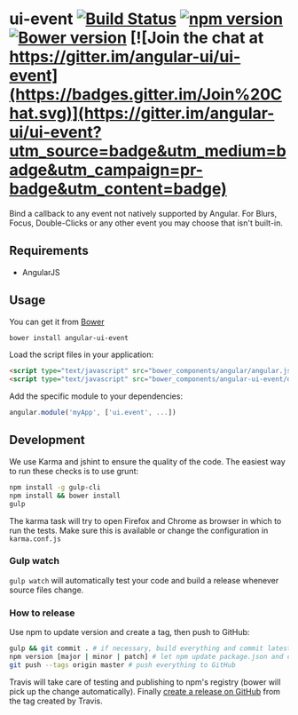 # ui-event [![Build Status](https://travis-ci.org/angular-ui/ui-event.svg?branch=master)](https://travis-ci.org/angular-ui/ui-event) [![npm version](https://badge.fury.io/js/angular-ui-event.svg)](http://badge.fury.io/js/angular-ui-event) [![Bower version](https://badge.fury.io/bo/angular-ui-event.svg)](http://badge.fury.io/bo/angular-ui-event) [![Join the chat at https://gitter.im/angular-ui/ui-event](https://badges.gitter.im/Join%20Chat.svg)](https://gitter.im/angular-ui/ui-event?utm_source=badge&utm_medium=badge&utm_campaign=pr-badge&utm_content=badge)

Bind a callback to any event not natively supported by Angular. For Blurs, Focus, Double-Clicks or any other event you may choose that isn't built-in.

## Requirements

- AngularJS

## Usage


You can get it from [Bower](http://bower.io/)

```sh
bower install angular-ui-event
```

Load the script files in your application:

```html
<script type="text/javascript" src="bower_components/angular/angular.js"></script>
<script type="text/javascript" src="bower_components/angular-ui-event/dist/event.js"></script>
```

Add the specific module to your dependencies:

```javascript
angular.module('myApp', ['ui.event', ...])
```

## Development

We use Karma and jshint to ensure the quality of the code.  The easiest way to run these checks is to use grunt:

```sh
npm install -g gulp-cli
npm install && bower install
gulp
```

The karma task will try to open Firefox and Chrome as browser in which to run the tests.  Make sure this is available or change the configuration in `karma.conf.js`


### Gulp watch

`gulp watch` will automatically test your code and build a release whenever source files change.

### How to release

Use npm to update version and create a tag, then push to GitHub:

````sh
gulp && git commit . # if necessary, build everything and commit latest changes
npm version [major | minor | patch] # let npm update package.json and create a tag
git push --tags origin master # push everything to GitHub
````

Travis will take care of testing and publishing to npm's registry (bower will pick up the change automatically). Finally [create a release on GitHub](https://github.com/angular-ui/ui-event/releases/new) from the tag created by Travis.
